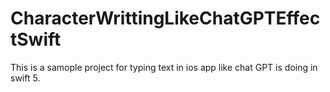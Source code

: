 # CharacterWrittingLikeChatGPTEffectSwift
This is a samople project for typing text in ios app like chat GPT is doing in swift 5.
